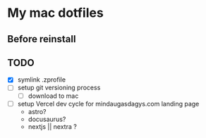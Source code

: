 # My mac dotfiles

## Before reinstall

## TODO

- [x] symlink .zprofile
- [ ] setup git versioning process
    - [ ] download to mac
- [ ] setup Vercel dev cycle for mindaugasdagys.com landing page
    - astro?
    - docusaurus?
    - nextjs || nextra ?
